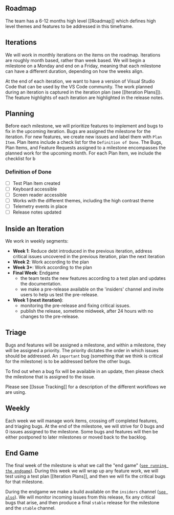 ## Roadmap

The team has a 6-12 months high level [[Roadmap]] which defines high level
themes and features to be addressed in this timeframe.

## Iterations

We will work in monthly iterations on the items on the roadmap. Iterations are
roughly month based, rather than week based. We will begin a milestone on a
Monday and end on a Friday, meaning that each milestone can have a different
duration, depending on how the weeks align.

At the end of each iteration, we want to have a version of Visual Studio Code
that can be used by the VS Code community. The work planned during an iteration
is captured in the iteration plan (see [[Iteration Plans]]). The feature
highlights of each iteration are highlighted in the release notes.

## Planning

Before each milestone, we will prioritize features to implement and bugs to fix
in the upcoming iteration. Bugs are assigned the milestone for the iteration.
For new features, we create new issues and label them with `Plan Item`. Plan
Items include a check list for the `Definition of Done`. The Bugs, Plan Items,
and Feature Requests assigned to a milestone encompasses the planned work for
the upcoming month. For each Plan Item, we include the checklist for b

### Definition of Done

-   [ ] Test Plan Item created
-   [ ] Keyboard accessible
-   [ ] Screen reader accessible
-   [ ] Works with the different themes, including the high contrast theme
-   [ ] Telemetry events in place
-   [ ] Release notes updated

## Inside an Iteration

We work in weekly segments:

-   **Week 1**: Reduce debt introduced in the previous iteration, address
    critical issues uncovered in the previous iteration, plan the next iteration
-   **Week 2**: Work according to the plan
-   **Week 3+**: Work according to the plan
-   **Final Week**: Endgame
    -   the team tests the new features according to a test plan and updates the
        documentation.
    -   we make a pre-release available on the 'insiders' channel and invite
        users to help us test the pre-release.
-   **Week 1 (next iteration)**:
    -   monitoring the pre-release and fixing critical issues.
    -   publish the release, sometime midweek, after 24 hours with no changes to
        the pre-release.

## Triage

Bugs and features will be assigned a milestone, and within a milestone, they
will be assigned a priority. The priority dictates the order in which issues
should be addressed. An `important` bug (something that we think is critical for
the milestone) is to be addressed before the other bugs.

To find out when a bug fix will be available in an update, then please check the
milestone that is assigned to the issue.

Please see [[Issue Tracking]] for a description of the different workflows we
are using.

## Weekly

Each week we will manage work items, crossing off completed features, and
triaging bugs. At the end of the milestone, we will strive for 0 bugs and 0
issues assigned to the milestone. Some bugs and features will then be either
postponed to later milestones or moved back to the backlog.

## End Game

The final week of the milestone is what we call the "end game"
([`see running the endgame`](HTTPS://github.com/Microsoft/vscode/wiki/Running-the-Endgame)).
During this week we will wrap up any feature work, we will test using a test
plan [[Iteration Plans]], and then we will fix the critical bugs for that
milestone.

During the endgame we make a build available on the `insiders` channel
([`see also`](HTTPS://code.visualstudio.com/Docs/supporting/FAQ#_prerelease-versions)).
We will monitor incoming issues from this release, fix any critical bugs that
arise, and then produce a final `stable` release for the milestone and the
`stable` channel.
